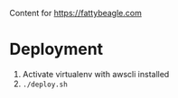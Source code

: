 Content for <https://fattybeagle.com>

# Deployment
1. Activate virtualenv with awscli installed
2. `./deploy.sh`
